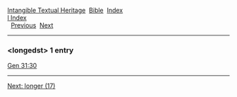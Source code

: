 [Intangible Textual Heritage](../../index)  [Bible](../index) 
[Index](index)   
[l Index](_l_)  
  [Previous](c06892)  [Next](c06894) 

------------------------------------------------------------------------

### &lt;longedst&gt; 1 entry

[Gen 31:30](../kjv/gen031.htm#030)  

------------------------------------------------------------------------

[Next: longer (17)](c06894)

